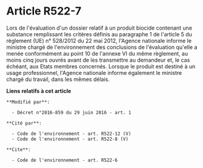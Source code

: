 # Article R522-7

Lors de l'évaluation d'un dossier relatif à un produit biocide contenant une substance remplissant les critères définis au
paragraphe 1 de l'article 5 du règlement (UE) n° 528/2012 du 22 mai 2012, l'Agence nationale informe le ministre chargé de
l'environnement des conclusions de l'évaluation qu'elle a menée conformément au point 10 de l'annexe VI du même règlement, au
moins cinq jours ouvrés avant de les transmettre au demandeur et, le cas échéant, aux Etats membres concernés. Lorsque le
produit est destiné à un usage professionnel, l'Agence nationale informe également le ministre chargé du travail, dans les
mêmes délais.

**Liens relatifs à cet article**

	**Modifié par**:

	  - Décret n°2016-859 du 29 juin 2016 - art. 1

	**Cité par**:

	  - Code de l'environnement - art. R522-12 (V)
	  - Code de l'environnement - art. R522-8 (V)

	**Cite**:

	  - Code de l'environnement - art. R522-6
